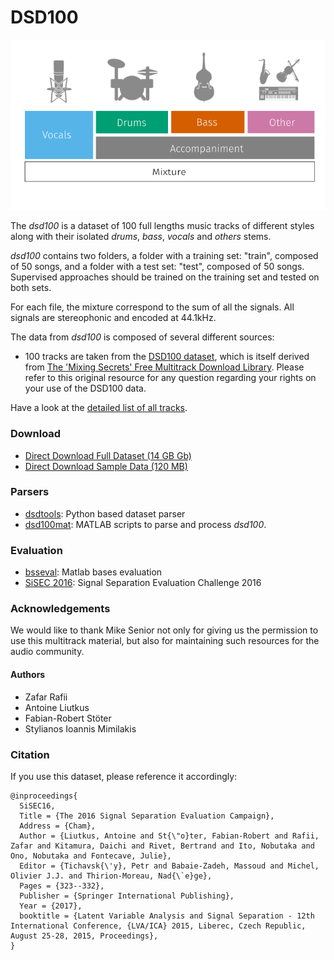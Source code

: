 # DSD100

<img src="./assets/musheader.png" alt="Drawing"/>

The _dsd100_ is a dataset of 100 full lengths music tracks of different styles along with their isolated _drums_, _bass_, _vocals_ and _others_ stems.

_dsd100_ contains two folders, a folder with a training set: "train", composed of 50 songs, and a folder with a test set: "test", composed of 50 songs. Supervised approaches should be trained on the training set and tested on both sets.

For each file, the mixture correspond to the sum of all the signals. All signals are stereophonic and encoded at 44.1kHz.

The data from _dsd100_ is composed of several different sources:
* 100 tracks are taken from the [DSD100 dataset](http://sisec17.audiolabs-erlangen.de/#/dataset), which is itself derived from [The 'Mixing Secrets' Free Multitrack Download Library](www.cambridge-mt.com/ms-mtk.htm). Please refer to this original resource for any question regarding your rights on your use of the DSD100 data.

Have a look at the [detailed list of all tracks](https://www.sisec17.audiolabs-erlangen.de/#/dataset).

### Download

* [Direct Download Full Dataset (14 GB Gb)](http://liutkus.net/DSD100.zip)
* [Direct Download Sample Data (120 MB)](https://www.loria.fr/~aliutkus/DSD100subset.zip)

### Parsers

* [dsdtools](https://github.com/faroit/dsdtools): Python based dataset parser
* [dsd100mat](https://github.com/faroit/dsd100mat): MATLAB scripts to parse and process _dsd100_.

### Evaluation

* [bsseval](https://github.com/faroit/dsd100mat): Matlab bases evaluation
* [SiSEC 2016](https://sisec.inria.fr/sisec-2016/2016-professionally-produced-music-recordings/): Signal Separation Evaluation Challenge 2016


### Acknowledgements

We would like to thank Mike Senior not only for giving us the permission to use this multitrack material, but also for maintaining such resources for the audio community.

#### Authors

- Zafar Rafii
- Antoine Liutkus
- Fabian-Robert Stöter
- Stylianos Ioannis Mimilakis

### Citation

If you use this dataset, please reference it accordingly:

```
@inproceedings{
  SiSEC16,
  Title = {The 2016 Signal Separation Evaluation Campaign},
  Address = {Cham},
  Author = {Liutkus, Antoine and St{\"o}ter, Fabian-Robert and Rafii, Zafar and Kitamura, Daichi and Rivet, Bertrand and Ito, Nobutaka and Ono, Nobutaka and Fontecave, Julie},
  Editor = {Tichavsk{\'y}, Petr and Babaie-Zadeh, Massoud and Michel, Olivier J.J. and Thirion-Moreau, Nad{\`e}ge},
  Pages = {323--332},
  Publisher = {Springer International Publishing},
  Year = {2017},
  booktitle = {Latent Variable Analysis and Signal Separation - 12th International Conference, {LVA/ICA} 2015, Liberec, Czech Republic, August 25-28, 2015, Proceedings},
}
```
